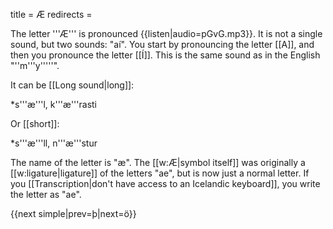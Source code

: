 title = Æ
redirects =
>>>>


The letter '''Æ''' is pronounced {{listen|audio=pGvG.mp3}}. It is not a single sound, but two sounds: "aí". You start by pronouncing the letter [[A]], and then you pronounce the letter [[Í]]. This is the same sound as in the English "''m'''y'''''".

It can be [[Long sound|long]]:

*s'''æ'''l, k'''æ'''rasti

Or [[short]]:

*s'''æ'''ll, n'''æ'''stur

The name of the letter is "æ". The [[w:Æ|symbol itself]] was originally a [[w:ligature|ligature]] of the letters "ae", but is now just a normal letter. If you [[Transcription|don't have access to an Icelandic keyboard]], you write the letter as "ae".

{{next simple|prev=þ|next=ö}}
